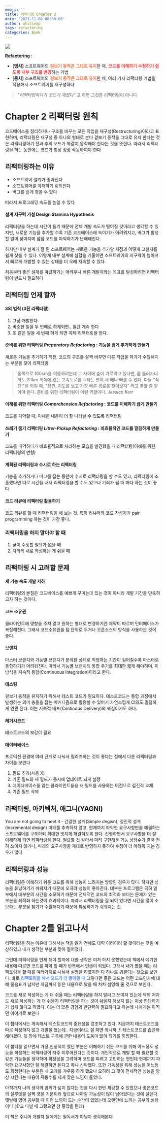 ```yaml
---
emoji: ''
title: 리팩터링 Chapter 2
date: '2021-11-08 00:00:00'
author: whatseop
tags: refactoring
categories: Book
---
```


![](https://images.velog.io/images/wanderer-s/post/4bbedc48-9d06-4dd5-919b-5bc752f8cb2e/image.png)

**Refactoring** :

- **[명사]** 소프트웨어의 <span style="color:#E1764E">**겉보기 동작은 그대로 유지**</span>한 채, <span style="color:#E64646">**코드를 이해하기 수정하기 쉽도록 내부 구조를 변경**</span>하는 기법
- **[동사]** 소프트웨어의 <span style="color:#E1764E">**겉보기 동작은 그대로 유지**</span>한 채, 여러 가지 리팩터링 기법을 적용해서 소프트웨어를 재구성하다

> _"리팩터링하다가 코드가 깨졌다"_ 고 하면 그것은 리팩터링이 아니다

# Chapter 2 리팩터링 원칙

코드베이스를 정리하거나 구조를 바꾸는 모든 작업을 재구성(Restructuring)이라고 표현하며, 리팩터링은 재구성 중 하나의 형태로 본다
겉보기 동작을 그대로 유지 한다는 것은 리팩터링하기 전과 후의 코드가 똑같이 동작해야 한다는 것을 뜻한다. 따라서 리팩터링을 하는 동안에는 코드가 항상 정상 작동하여야 한다

## 리팩터링하는 이유

- 소프트웨어 설계가 좋아진다
- 소프트웨어를 이해하기 쉬워진다
- 버그를 쉽게 찾을 수 있다

따라서 프로그래밍 속도를 높일 수 있다

#### 설계 지구력 가설 Design Stamina Hypothesis

리팩터링을 하는데 시간이 들기 때문에 전체 개발 속도가 떨어질 것이라고 생각할 수 있지만, 새로운 기능을 추가할 수록 기존 코드베이스에 녹이기가 어려워지고, 버그가 발생할 일이 잦아지며 점점 코드를 파악하기가 난해해진다.

하지만 내부 설계가 잘 된 소프트웨어는 새로운 기능을 추가할 지점과 어떻게 고칠지를 쉽게 찾을 수 있다. 이렇게 내부 설계에 심혈을 기울이면 소프트웨어의 지구력이 높아져서 빠르게 개발할 수 있는 상태를 더 오래 지속할 수 있다.

처음부터 좋은 설계를 마련하기는 어려우니 빠른 개발이라는 목표를 달성하려면 리팩터링이 반드시 필요하다

## 리팩터링 언제 할까

#### 3의 법칙 (3진 리팩터링)

1. 그냥 개발한다.
2. 비슷한 일을 두 번째로 하게되면.. 일단 계속 한다
3. 또 같은 일을 세 번째 하게 되면 이제 리팩터링을 한다.

#### 준비를 위한 리팩터링 _Preparatory Refactoring_ : 기능을 쉽게 추가하게 만들기

새로운 기능을 추가하기 직전, 코드의 구조를 살짝 바꾸면 다른 작업을 하기가 수월해지는 부분을 찾아 리팩터링

> 동쪽으로 100km를 이동하려는데 그 사이에 숲이 가로막고 있다면, 좀 둘러가더라도 20km 북쪽에 있는 고속도로를 ㅍ타는 편이 세 배나 빠를 수 있다. 다들 "직진!"을 외칠 때, "잠깐, 지도를 보고 가장 빠른 경로를 찾아보자" 라고 말할 줄 알아야 한다. 준비를 위한 리팩터링이 이런 역할이다.
> _Jessica Kerr_

#### 이해를 위한 리팩터링 _Comprehension Refactoring_ : 코드를 이해하기 쉽게 만들기

코드를 파악할 때, 이해한 내용이 더 잘 나타날 수 있도록 리팩터링

#### 쓰레기 줍기 리팩터링 _Litter-Pickup Refactoring_ : 비효율적인 코드를 깔끔하게 만들기

코드를 파악하다가 비효율적으로 처리하는 모습을 발견했을 때 리팩터링(이해를 위한 리팩터링의 변형)

#### 계획된 리팩터링과 수시로 하는 리팩터링

기능을 추가하거나 버그를 잡는 동안에 수시로 리팩터링을 할 수도 있고, 리팩터링에 소홀했다면 따로 시간을 내서 리팩터링을 할 수도 있으나 기회가 될 때 마다 하는 것이 좋다

#### 코드 리뷰에 리팩터링 활용하기

코드 리뷰를 할 때 리팩터링을 해 보는 것. 특히 리뷰어와 코드 작성자가 pair programming 하는 것이 가장 좋다.

### 리팩터링을 하지 말아야 할 때

1. 굳이 수정할 필요가 없을 때
2. 차라리 새로 작성하는 게 쉬울 때

## 리팩터링 시 고려할 문제

#### 새 기능 속도 개발 저하

리팩터링의 본질은 코드베이스를 예쁘게 꾸미는데 있는 것이 아니라 개발 기간을 단축하고자 하는 것이다.

#### 코드 소유권

클라이언트에 영향을 주지 않고 원하는 형태로 변경하기엔 제약이 따르며 인터페이스가 복잡해진다. 그래서 코드소유권을 팀 단위로 두거나 오픈소스의 방식을 사용하는 것이 좋다.

#### 브랜치

마스터 브랜치와 기능별 브랜치가 분리된 상태로 작업하는 기간이 길어질수록 마스터로 통합하기가 어려워진다. 따라서 기능별 브랜치의 통합 주기를 최대한 짧게 해야하며, 이 방식을 지속적 통합(Continuous Integration)이라고 한다.

#### 테스팅

겉보기 동작을 유지하기 위해서 테스트 코드가 필요하다. 테스트코드는 통합 과정에서 발생하는 의미 충돌을 잡는 메커니즘으로 활용할 수 있어서 자연스럽게 CI와도 밀접하게 연관 된다. 이는 지속적 배포(Continous Delivery)의 핵심이기도 하다.

#### 레거시코드

테스트코드의 보강이 필요

#### 데이터베이스

프로덕션 환경에 여러 단계로 나눠서 릴리즈하는 것이 좋다는 점에서 다른 리팩터링과 차이를 보인다

1. 필드 추가(사용 X)
2. 기존 필드와 새 필드가 동시에 업데이트 되게 설정
3. 데이터베이스를 읽는 클라이언트들을 새 필드를 사용하는 버전으로 점진적 교체
4. 기존 필드 삭제

## 리팩터링, 아키텍처, 애그니(YAGNI)

You are not going to neet it - 간결한 설계(Simple degisn), 점진적 설계(Incremental design)
미래를 추측하지 않고, 현재까지 파악한 요구사항만을 해결하는 소프트웨어를 구축하되 최대한 멋지게 해결하도록 한다.
진행하면서 요구사항을 더 잘 이해하게 되면 리팩터링을 한다.
필요할 것 같아서 미리 구현해둔 기능 상당수가 결국 전혀 쓰이지 않거나, 미래의 요구사항을 제대로 반영하지 못하여 수정이 더 어려워 지는 경우가 많다

## 리팩터링과 성능

리팩터링은 이해하기 쉬운 코드를 위해 성능이 느려지는 방향인 경우가 많다. 하지만 성능을 튜닝하기가 쉬워지기 때문에 오히려 성능이 좋아진다.
대부분 프로그램은 극히 일부에서 대부분의 시간을 소모하기 때문에 전체적인 코드의 최적화 보다는 문제가 있는 부분을 최적화 하는것이 효과적이다. 따라서 리팩터링을 잘 되어 있다면 시간을 많이 소모하는 부분을 찾기가 수월해지기 때문에 튜닝하기가 쉬워지는 것.

# Chapter 2를 읽고나서

리팩터링을 하는 이유에 대해서는 책을 읽기 전에도 대략 이러이러 할 것이라는 것을 예상하였고 내가 생각한 부분과 맞아 떨어졌다.

그런데 리팩터링을 언제 해야 할까에 대한 생각은 미처 하지 못했었는데 책에서 얘기한 내용에 따르면 코드를 파악 할 때가 반복해서 언급이 되었다. 그래서 내가 봤을 때는 리팩토링을 할 때를 여러가지로 나눠서 설명을 하였지만 다 하나로 귀결되는 것으로 보인다. 바로 <span style ="color:#6495ED">**리팩토링을 해서 코드가 더 좋아질 때**</span>
그렇다면 좋은 코드는 어떤 코드인가에 대해 물음표가 남지만 지금까지 읽은 내용으로 봤을 때 차차 설명해 줄 것으로 보인다.

코드를 새로 작성하는 게 더 쉬울 때는 리팩터링을 하지 말라고 쓰여져 있는데 책의 저자도 새로 작성하는 게 더 쉬울지 리팩터링을 하는 것이 쉬울지 해보지 않는 이상 판단하기가 쉽지 않다고 하였다. 이는 더 많은 경험과 판단력이 필요하다고 하는데 나에게는 아직 먼 이야기로 보인다

이 챕터에서는 계속해서 테스트코드의 중요성을 강조하고 있다. 지금까지 테스트코드를 따로 작성하지 않고 개발을 했는데.. 지금이라도 잘 하면 되니까..!! 테스트코드를 습관화 해야겠다. 뒷 장에 테스트 구축에 관한 내용이 도움이 많이 되기를 희망한다.

이 챕터를 읽으면서 가장 인상적이 였던 부분은 이해하기 쉬운 코드를 위해 어느정도 성능을 희생하는 리팩터링이 자주 이루어진다는 것이다.
개인적으로 개발 할 때 필요할 것 같은 기능들을 생각하며 확장성을 고려하며 코드를 짜려고 고민하는 편인데 현재까지 파악한 요구사항만 잘 해결하면 된다고 하니 신박했다.
또한 가독성을 위해 성능을 어느정도 희생한다는 부분은 내 고개를 갸우뚱 하게 했으나 오히려 그 것이 전체적인 성능을 향상 시킨다는 내용이 뒤통수를 세게 맞은 느낌이 들었다.

아직까지 나의 생각의 범위가 넓지 않다는 것을 다시 한번 체감할 수 있었으나 좋은코드의 실루엣을 살짝 엿본 기분이라 앞으로 나아갈 가능성이 많이 남아있다는 것에 설렌다.
옛날에 영어 공부할 때 이런 느낌이 드는 순간이 있었는데 오랜만에 느끼는 공부의 설렘이다
(학교 다닐 때 그랬으면 참 좋았을 텐데)

이 책은 주니어 개발자 들에게는 필독서가 아닐까 생각해본다

```toc

```

